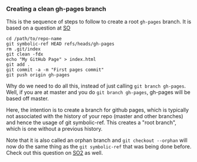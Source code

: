 ### Creating a clean gh-pages branch

This is the sequence of steps to follow to create a root `gh-pages`
branch. It is based on a question at
[SO](http://stackoverflow.com/questions/9088803/whats-the-difference-between-git-symbolic-ref-head-refs-heads-gh-pages-and-g)

```{.{shell}}
cd /path/to/repo-name
git symbolic-ref HEAD refs/heads/gh-pages
rm .git/index
git clean -fdx
echo "My GitHub Page" > index.html
git add .
git commit -a -m "First pages commit"
git push origin gh-pages
```

Why do we need to do all this, instead of just calling
`git branch gh-pages`. Well, if you are at master and you do
`git branch gh-pages`, gh-pages will be based off master.

Here, the intention is to create a branch for github pages, which is
typically not associated with the history of your repo (master and other
branches) and hence the usage of git symbolic-ref. This creates a "root
branch", which is one without a previous history.

Note that it is also called an orphan branch and `git checkout --orphan`
will now do the same thing as the `git symbolic-ref` that was being done
before. Check out this question on
[SO2](http://stackoverflow.com/a/8815361/526535) as well.
